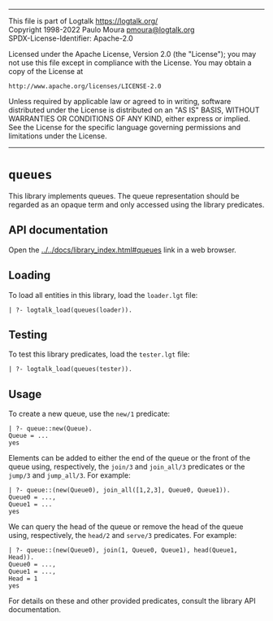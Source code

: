 ________________________________________________________________________

This file is part of Logtalk <https://logtalk.org/>  
Copyright 1998-2022 Paulo Moura <pmoura@logtalk.org>  
SPDX-License-Identifier: Apache-2.0

Licensed under the Apache License, Version 2.0 (the "License");
you may not use this file except in compliance with the License.
You may obtain a copy of the License at

    http://www.apache.org/licenses/LICENSE-2.0

Unless required by applicable law or agreed to in writing, software
distributed under the License is distributed on an "AS IS" BASIS,
WITHOUT WARRANTIES OR CONDITIONS OF ANY KIND, either express or implied.
See the License for the specific language governing permissions and
limitations under the License.
________________________________________________________________________


`queues`
========

This library implements queues. The queue representation should be regarded
as an opaque term and only accessed using the library predicates.


API documentation
-----------------

Open the [../../docs/library_index.html#queues](../../docs/library_index.html#queues)
link in a web browser.


Loading
-------

To load all entities in this library, load the `loader.lgt` file:

	| ?- logtalk_load(queues(loader)).


Testing
-------

To test this library predicates, load the `tester.lgt` file:

	| ?- logtalk_load(queues(tester)).


Usage
-----

To create a new queue, use the `new/1` predicate:

	| ?- queue::new(Queue).
	Queue = ...
	yes

Elements can be added to either the end of the queue or the front of the
queue using, respectively, the `join/3` and `join_all/3` predicates or the
`jump/3` and `jump_all/3`. For example:

	| ?- queue::(new(Queue0), join_all([1,2,3], Queue0, Queue1)).
	Queue0 = ...,
	Queue1 = ...
	yes
	
We can query the head of the queue or remove the head of the queue using,
respectively, the `head/2` and `serve/3` predicates. For example:

	| ?- queue::(new(Queue0), join(1, Queue0, Queue1), head(Queue1, Head)).
	Queue0 = ...,
	Queue1 = ...,
	Head = 1
	yes

For details on these and other provided predicates, consult the library
API documentation.
